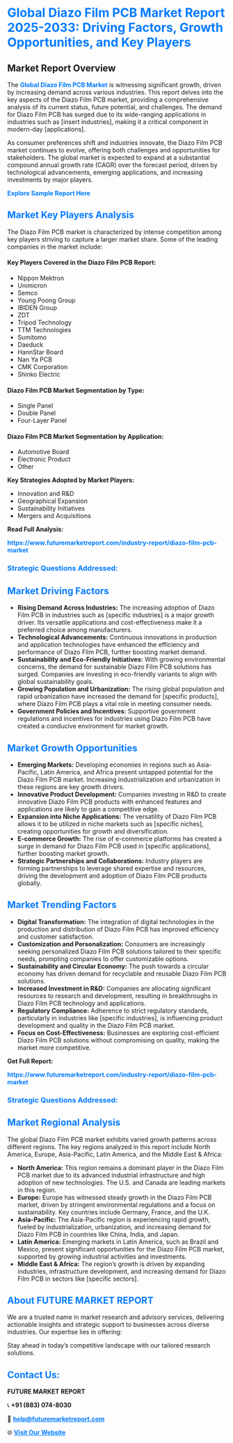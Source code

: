 <h1 style="color: #007BFF;">Global Diazo Film PCB Market Report 2025-2033: Driving Factors, Growth Opportunities, and Key Players</h1>

<section id="overview">
<h2>Market Report Overview</h2>
<p>The <a href="https://www.futuremarketreport.com/industry-report/diazo-film-pcb-market" style="color: #007BFF; text-decoration: none;"><strong>Global Diazo Film PCB Market</strong></a> is witnessing significant growth, driven by increasing demand across various industries. This report delves into the key aspects of the Diazo Film PCB market, providing a comprehensive analysis of its current status, future potential, and challenges. The demand for Diazo Film PCB has surged due to its wide-ranging applications in industries such as [insert industries], making it a critical component in modern-day [applications].</p>
<p>As consumer preferences shift and industries innovate, the Diazo Film PCB market continues to evolve, offering both challenges and opportunities for stakeholders. The global market is expected to expand at a substantial compound annual growth rate (CAGR) over the forecast period, driven by technological advancements, emerging applications, and increasing investments by major players.</p>
</section>

<section id="overview">
<p><a href="https://www.futuremarketreport.com/request-sample/reportId=85426" style="color: #007BFF; text-decoration: none;"><strong>Explore Sample Report Here</strong></a></p>
</section>

<section id="key-players">
<h2 style="color: #007BFF;">Market Key Players Analysis</h2>
<p>The Diazo Film PCB market is characterized by intense competition among key players striving to capture a larger market share. Some of the leading companies in the market include:</p>
<h4>Key Players Covered in the Diazo Film PCB Report:</h4>
<ul><li>Nippon Mektron</li><li>Unimicron</li><li>Semco</li><li>Young Poong Group</li><li>IBIDEN Group</li><li>ZDT</li><li>Tripod Technology</li><li>TTM Technologies</li><li>Sumitomo</li><li>Daeduck</li><li>HannStar Board</li><li>Nan Ya PCB</li><li>CMK Corporation</li><li>Shinko Electric</li></ul>
<h4>Diazo Film PCB Market Segmentation by Type:</h4>
<ul><li>Single Panel</li><li>Double Panel</li><li>Four-Layer Panel</li></ul>

<h4>Diazo Film PCB Market Segmentation by Application:</h4>
<ul><li>Automotive Board</li><li>Electronic Product</li><li>Other</li></ul>
<p><strong>Key Strategies Adopted by Market Players:</strong></p>
<ul>
<li>Innovation and R&D</li>
<li>Geographical Expansion</li>
<li>Sustainability Initiatives</li>
<li>Mergers and Acquisitions</li>
</ul>
</section>

<section>
<p><strong>Read Full Analysis: </strong></p><a href="https://www.futuremarketreport.com/industry-report/diazo-film-pcb-market" style="color: #007BFF; text-decoration: none;"><strong>https://www.futuremarketreport.com/industry-report/diazo-film-pcb-market</strong></a>
<h3 style="color: #007BFF;">Strategic Questions Addressed:</h3>
</section>

<section id="driving-factors">
<h2 style="color: #007BFF;">Market Driving Factors</h2>
<ul>
<li><strong>Rising Demand Across Industries:</strong> The increasing adoption of Diazo Film PCB in industries such as [specific industries] is a major growth driver. Its versatile applications and cost-effectiveness make it a preferred choice among manufacturers.</li>
<li><strong>Technological Advancements:</strong> Continuous innovations in production and application technologies have enhanced the efficiency and performance of Diazo Film PCB, further boosting market demand.</li>
<li><strong>Sustainability and Eco-Friendly Initiatives:</strong> With growing environmental concerns, the demand for sustainable Diazo Film PCB solutions has surged. Companies are investing in eco-friendly variants to align with global sustainability goals.</li>
<li><strong>Growing Population and Urbanization:</strong> The rising global population and rapid urbanization have increased the demand for [specific products], where Diazo Film PCB plays a vital role in meeting consumer needs.</li>
<li><strong>Government Policies and Incentives:</strong> Supportive government regulations and incentives for industries using Diazo Film PCB have created a conducive environment for market growth.</li>
</ul>
</section>

<section id="growth-opportunities">
<h2 style="color: #007BFF;">Market Growth Opportunities</h2>
<ul>
<li><strong>Emerging Markets:</strong> Developing economies in regions such as Asia-Pacific, Latin America, and Africa present untapped potential for the Diazo Film PCB market. Increasing industrialization and urbanization in these regions are key growth drivers.</li>
<li><strong>Innovative Product Development:</strong> Companies investing in R&D to create innovative Diazo Film PCB products with enhanced features and applications are likely to gain a competitive edge.</li>
<li><strong>Expansion into Niche Applications:</strong> The versatility of Diazo Film PCB allows it to be utilized in niche markets such as [specific niches], creating opportunities for growth and diversification.</li>
<li><strong>E-commerce Growth:</strong> The rise of e-commerce platforms has created a surge in demand for Diazo Film PCB used in [specific applications], further boosting market growth.</li>
<li><strong>Strategic Partnerships and Collaborations:</strong> Industry players are forming partnerships to leverage shared expertise and resources, driving the development and adoption of Diazo Film PCB products globally.</li>
</ul>
</section>

<section id="trending-factors">
<h2 style="color: #007BFF;">Market Trending Factors</h2>
<ul>
<li><strong>Digital Transformation:</strong> The integration of digital technologies in the production and distribution of Diazo Film PCB has improved efficiency and customer satisfaction.</li>
<li><strong>Customization and Personalization:</strong> Consumers are increasingly seeking personalized Diazo Film PCB solutions tailored to their specific needs, prompting companies to offer customizable options.</li>
<li><strong>Sustainability and Circular Economy:</strong> The push towards a circular economy has driven demand for recyclable and reusable Diazo Film PCB solutions.</li>
<li><strong>Increased Investment in R&D:</strong> Companies are allocating significant resources to research and development, resulting in breakthroughs in Diazo Film PCB technology and applications.</li>
<li><strong>Regulatory Compliance:</strong> Adherence to strict regulatory standards, particularly in industries like [specific industries], is influencing product development and quality in the Diazo Film PCB market.</li>
<li><strong>Focus on Cost-Effectiveness:</strong> Businesses are exploring cost-efficient Diazo Film PCB solutions without compromising on quality, making the market more competitive.</li>
</ul>
</section>

<section>
<p><strong>Get Full Report: </strong></p><a href="https://www.futuremarketreport.com/industry-report/diazo-film-pcb-market" style="color: #007BFF; text-decoration: none;"><strong>https://www.futuremarketreport.com/industry-report/diazo-film-pcb-market</strong></a>
<h3 style="color: #007BFF;">Strategic Questions Addressed:</h3>
</section>


<section id="regional-analysis">
<h2 style="color: #007BFF;">Market Regional Analysis</h2>
<p>The global Diazo Film PCB market exhibits varied growth patterns across different regions. The key regions analyzed in this report include North America, Europe, Asia-Pacific, Latin America, and the Middle East & Africa:</p>
<ul>
<li><strong>North America:</strong> This region remains a dominant player in the Diazo Film PCB market due to its advanced industrial infrastructure and high adoption of new technologies. The U.S. and Canada are leading markets in this region.</li>
<li><strong>Europe:</strong> Europe has witnessed steady growth in the Diazo Film PCB market, driven by stringent environmental regulations and a focus on sustainability. Key countries include Germany, France, and the U.K.</li>
<li><strong>Asia-Pacific:</strong> The Asia-Pacific region is experiencing rapid growth, fueled by industrialization, urbanization, and increasing demand for Diazo Film PCB in countries like China, India, and Japan.</li>
<li><strong>Latin America:</strong> Emerging markets in Latin America, such as Brazil and Mexico, present significant opportunities for the Diazo Film PCB market, supported by growing industrial activities and investments.</li>
<li><strong>Middle East & Africa:</strong> The region’s growth is driven by expanding industries, infrastructure development, and increasing demand for Diazo Film PCB in sectors like [specific sectors].</li>
</ul>
</section>

<footer>
<h2 style="color: #007BFF;">About FUTURE MARKET REPORT</h2>
<p>We are a trusted name in market research and advisory services, delivering actionable insights and strategic support to businesses across diverse industries. Our expertise lies in offering:</p>

<p>Stay ahead in today’s competitive landscape with our tailored research solutions.</p>

<h2 style="color: #007BFF;">Contact Us:</h2>
<p><strong>FUTURE MARKET REPORT</strong></p>
<p>📞 <strong>+91 (883) 074-8030</strong></p>
<p>📧 <strong><a href="mailto:help@futuremarketreport.com" style="color: #007BFF;">help@futuremarketreport.com</a></strong></p>
<p>🌐 <strong><a href="https://www.futuremarketreport.com/" style="color: #007BFF;">Visit Our Website</a></strong></p>
</footer>